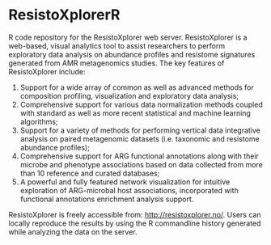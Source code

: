 # ResistoXplorerR
R code repository for the ResistoXplorer web server. ResistoXplorer is a web-based, visual analytics tool to assist researchers to perform exploratory data analysis on abundance profiles and resistome signatures generated from AMR metagenomics studies. The key features of ResistoXplorer include: 

1. Support for a wide array of common as well as advanced methods for composition profiling, visualization and exploratory data analysis;
2. Comprehensive support for various data normalization methods coupled with standard as well as more recent statistical and machine learning algorithms;
3. Support for a variety of methods for performing vertical data integrative analysis on paired metagenomic datasets (i.e. taxonomic and resistome abundance profiles);
4. Comprehensive support for ARG functional annotations along with their microbe and phenotype associations based on data collected from more than 10 reference and curated databases;
5. A powerful and fully featured network visualization for intuitive exploration of ARG-microbal host associations, incorporated with functional annotations enrichment analysis support.
 
ResistoXplorer is freely accessible from: http://resistoxplorer.no/. Users can locally reproduce the results by using the R commandline history generated while analyzing the data on the server.  
